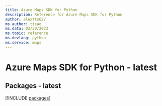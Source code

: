 ```yaml
---
title: Azure Maps SDK for Python
description: Reference for Azure Maps SDK for Python
author: alextts627
ms.author: ttsao
ms.data: 03/20/2023
ms.topic: reference
ms.devlang: python
ms.service: maps
---
```

# Azure Maps SDK for Python - latest
## Packages - latest
[!INCLUDE [packages](maps-index.md)]
